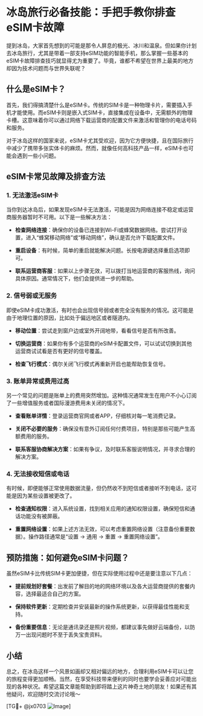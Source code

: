 # 冰岛旅行必备技能：手把手教你排查eSIM卡故障

提到冰岛，大家首先想到的可能是那令人屏息的极光、冰川和温泉。但如果你计划去冰岛旅行，尤其是带着一部支持eSIM功能的智能手机，那么掌握一些基本的eSIM卡故障排查技巧就显得尤为重要了。毕竟，谁都不希望在世界上最美的地方却因为技术问题而与世界失联呢？

## 什么是eSIM卡？

首先，我们得搞清楚什么是eSIM卡。传统的SIM卡是一种物理卡片，需要插入手机才能使用。而eSIM卡则是嵌入式SIM卡，直接集成在设备中，无需额外的物理卡槽。这意味着你可以通过网络下载运营商的配置文件来激活和管理你的电话号码和服务。

对于冰岛这样的国家来说，eSIM卡尤其受欢迎，因为它方便快捷，且在国际旅行中减少了携带多张实体卡的麻烦。然而，就像任何高科技产品一样，eSIM卡也可能会遇到一些小问题。

## eSIM卡常见故障及排查方法

### 1. **无法激活eSIM卡**

当你到达冰岛后，如果发现eSIM卡无法激活，可能是因为网络连接不稳定或运营商服务器暂时不可用。以下是一些解决方法：

- **检查网络连接**：确保你的设备已连接到Wi-Fi或蜂窝数据网络。尝试打开设置，进入“蜂窝移动网络”或“移动网络”，确认是否允许下载配置文件。
  
- **重启设备**：有时候，简单的重启就能解决问题。长按电源键选择重启选项即可。

- **联系运营商客服**：如果以上步骤无效，可以拨打当地运营商的客服热线，询问具体原因。通常情况下，他们会提供进一步的帮助。

### 2. **信号弱或无服务**

即使eSIM卡成功激活，有时也会出现信号弱或者完全没有服务的情况。这可能是由于地理位置的原因，比如处于偏远地区或者隧道内。

- **移动位置**：尝试走到窗户边或室外开阔地带，看看信号是否有所改善。

- **切换运营商**：如果你有多个运营商的eSIM卡配置文件，可以试试切换到其他运营商试试看是否有更好的信号覆盖。

- **检查飞行模式**：偶尔关闭飞行模式再重新开启也能帮助恢复信号。

### 3. **账单异常或费用过高**

另一个常见的问题是账单上的费用突然增加。这种情况通常发生在用户不小心订阅了一些增值服务或者国际漫游费用未关闭的情况下。

- **查看账单详情**：登录运营商官网或者APP，仔细核对每一笔消费记录。

- **关闭不必要的服务**：确保没有意外订阅任何付费项目，特别是那些可能产生高额费用的服务。

- **联系客服协商解决方案**：如果有争议，及时联系客服说明情况，并寻求合理的解决方案。

### 4. **无法接收短信或电话**

有时候，即便能够正常使用数据流量，但仍然收不到短信或者接听不到电话，这可能是因为某些设置被更改了。

- **检查通知权限**：进入系统设置，找到相关应用的通知权限设置，确保短信和通话功能没有被屏蔽。

- **重置网络设置**：如果上述方法无效，可以考虑重置网络设置（注意备份重要数据）。操作路径通常是“设置 -> 通用 -> 重置 -> 重置网络设置”。

## 预防措施：如何避免eSIM卡问题？

虽然eSIM卡比传统SIM卡更加便捷，但在实际使用过程中还是要注意以下几点：

- **提前规划好套餐**：出发前了解目的地的网络环境以及各大运营商提供的套餐内容，选择最适合自己的方案。

- **保持软件更新**：定期检查并安装最新的操作系统更新，以获得最佳性能和支持。

- **备份重要信息**：无论是通讯录还是照片视频，都建议事先做好云端备份，以防万一出现问题时不至于丢失宝贵资料。

## 小结

总之，在冰岛这样一个风景如画却又相对偏远的地方，合理利用eSIM卡可以让您的旅程变得更加顺畅。当然，在享受科技带来便利的同时也要学会妥善应对可能出现的各种状况。希望这篇文章能帮助到即将踏上这片神奇土地的朋友！如果还有其他疑问，欢迎随时交流讨论哦～

[TG💪+ @jx0703 ![Image](https://github.com/user-attachments/assets/dbca1d08-cadb-493c-b0ec-ad6f7a83f270)]